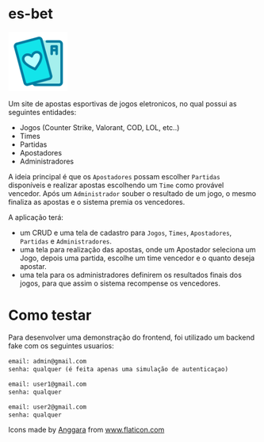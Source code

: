 # es-bet

<img src="./frontend/public/favicon.ico" alt="logo" width="120"/>

Um site de apostas esportivas de jogos eletronicos, no qual possui as seguintes entidades:
 - Jogos (Counter Strike, Valorant, COD, LOL, etc..)
 - Times 
 - Partidas
 - Apostadores
 - Administradores

A ideia principal é que os `Apostadores` possam escolher `Partidas` disponíveis e realizar apostas escolhendo um `Time` como provável vencedor. Após um `Administrador` souber o resultado de um jogo, o mesmo finaliza as apostas e o sistema premia os vencedores.

A aplicação terá:
 - um CRUD e uma tela de cadastro para `Jogos`, `Times`, `Apostadores`, `Partidas` e `Administradores`.
 - uma tela para realização das apostas, onde um Apostador seleciona um Jogo, depois uma partida, escolhe um time vencedor e o quanto deseja apostar.
 - uma tela para os administradores definirem os resultados finais dos jogos, para que assim o sistema recompense os vencedores.


# Como testar

Para desenvolver uma demonstração do frontend, foi utilizado um backend fake com os seguintes usuarios:

```
email: admin@gmail.com
senha: qualquer (é feita apenas uma simulação de autenticaçao)
```

```
email: user1@gmail.com
senha: qualquer 
```

```
email: user2@gmail.com
senha: qualquer 
```



<div>Icons made by <a href="https://www.flaticon.com/authors/anggara" title="Anggara">Anggara</a> from <a href="https://www.flaticon.com/" title="Flaticon">www.flaticon.com</a></div>
